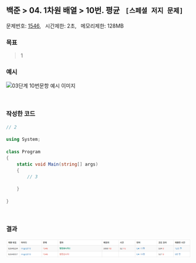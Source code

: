 
## 백준 > 04. 1차원 배열 > 10번. 평균  &nbsp; `[스페셜 저지 문제]`       
문제번호: [1546](https://www.acmicpc.net/problem/1546), &nbsp; 시간제한: 2초, &nbsp; 메모리제한: 128MB

### 목표     
> 1    

### 예시
![03단계 10번문항 예시 이미지](00/Example_Image_10.png)

<br>

### 작성한 코드   

```cs
// 2

using System;

class Program
{
    static void Main(string[] args)
    {        
        // 3

    }
    
}
```

<br>

### 결과    

![03단계 10번문항 제출결과](00/result_10.png)